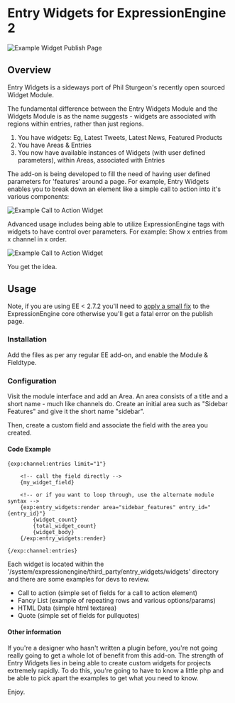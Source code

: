 # Entry Widgets for ExpressionEngine 2

![Example Widget Publish Page](http://f.cl.ly/items/0J3z3w3n3L013h2c3f32/Image%202013.05.31%2012%3A34%3A51%20PM.png)

## Overview

Entry Widgets is a sideways port of Phil Sturgeon's recently open sourced Widget Module.

The fundamental difference between the Entry Widgets Module and the Widgets Module is as the name suggests - widgets are associated with regions within entries, rather than just regions.

1. You have widgets:
  Eg, Latest Tweets, Latest News, Featured Products
2. You have Areas & Entries
3. You now have available instances of Widgets (with user defined parameters), within Areas, associated with Entries

The add-on is being developed to fill the need of having user defined parameters for 'features' around a page. For example, Entry Widgets enables you to break down an element like a simple call to action into it's various components:

![Example Call to Action Widget](http://f.cl.ly/items/1V1X3E061d0b2N2e0g40/Image%202013.05.31%201%3A55%3A06%20PM.png)

Advanced usage includes being able to utilize ExpressionEngine tags with widgets to have control over parameters. For example: Show x entries from x channel in x order.

![Example Call to Action Widget](http://f.cl.ly/items/2b353m0G2g1D2A202j1K/Image%202013.05.31%201%3A57%3A49%20PM.png)

You get the idea.

## Usage

Note, if you are using EE < 2.7.2 you'll need to [apply a small fix](https://support.ellislab.com/bugs/detail/19427) to the ExpressionEngine core otherwise you'll get a fatal error on the publish page.

### Installation
Add the files as per any regular EE add-on, and enable the Module &amp; Fieldtype.

### Configuration

Visit the module interface and add an Area. An area consists of a title and a short name - much like channels do. Create an initial area such as "Sidebar Features" and give it the short name "sidebar".

Then, create a custom field and associate the field with the area you created.

#### Code Example

	{exp:channel:entries limit="1"}

		<!-- call the field directly -->
		{my_widget_field}

		<!-- or if you want to loop through, use the alternate module syntax -->
		{exp:entry_widgets:render area="sidebar_features" entry_id="{entry_id}"}		
			{widget_count}
			{total_widget_count}
			{widget_body}
		{/exp:entry_widgets:render}

	{/exp:channel:entries}

Each widget is located within the '/system/expressionengine/third_party/entry_widgets/widgets' directory and there are some examples for devs to review.

 - Call to action (simple set of fields for a call to action element)
 - Fancy List (example of repeating rows and various options/params)
 - HTML Data (simple html textarea)
 - Quote (simple set of fields for pullquotes)

#### Other information

If you're a designer who hasn't written a plugin before, you're not going really going to get a whole lot of benefit from this add-on. The strength of Entry Widgets lies in being able to create custom widgets for projects extremely rapidly. To do this, you're going to have to know a little php and be able to pick apart the examples to get what you need to know.

Enjoy.
